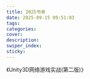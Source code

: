 ```yaml
---
title: 2025书单
date: 2025-09-15 09:51:03
tags:
categories:
cover:
description:
swiper_index:
sticky:
---
```



《Unity3D网络游戏实战(第二版)》